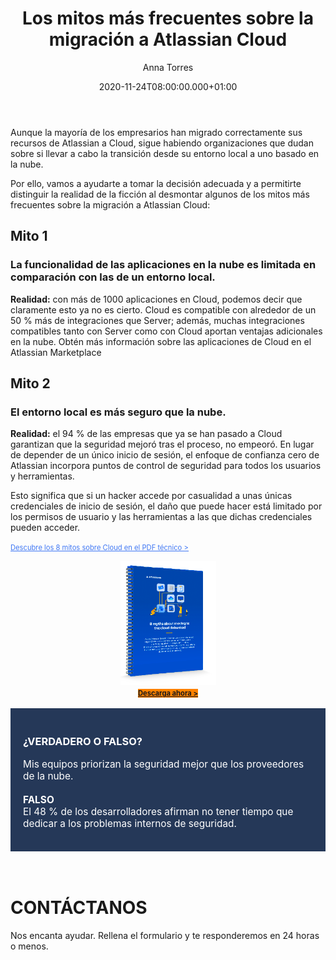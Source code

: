﻿---
layout: post
title: 'Los mitos más frecuentes sobre la migración a Atlassian Cloud'
description: Desde la seguridad de los datos hasta el rendimiento, desmentimos los conceptos erróneos más comunes
date: '2020-11-24T08:00:00.000+01:00'
author:  Anna Torres
categories: 
- atlassian


cover: /img/posts/2020-11-27-8-mitos-sobre-el-cloud-whitepaper-8_mitos_sobre_la_nube-porque-utilizar-atlassian-cloud-thumb.jpg
modified_time: '2020-11-27T08:00:00.000+01:00'
---

Aunque la mayoría de los empresarios han migrado correctamente sus recursos de Atlassian a Cloud, sigue habiendo organizaciones que dudan sobre si llevar a cabo la transición desde su entorno local a uno basado en la nube.

Por ello, vamos a ayudarte a tomar la decisión adecuada y a permitirte distinguir la realidad de la ficción al desmontar algunos de los mitos más frecuentes sobre la migración a Atlassian Cloud:

## Mito 1
### La funcionalidad de las aplicaciones en la nube es limitada en comparación con las de un entorno local.

**Realidad:** con más de 1000 aplicaciones en Cloud, podemos decir que claramente esto ya no es cierto.
Cloud es compatible con alrededor de un 50 % más de integraciones que Server; además, muchas integraciones compatibles tanto con Server como con Cloud aportan ventajas adicionales en la nube.
Obtén más información sobre las aplicaciones de Cloud en el Atlassian Marketplace

## Mito 2
### El entorno local es más seguro que la nube.

**Realidad:** el 94 % de las empresas que ya se han pasado a Cloud garantizan que la seguridad mejoró tras el proceso, no empeoró.
En lugar de depender de un único inicio de sesión, el enfoque de confianza cero de Atlassian incorpora puntos de control de seguridad para todos los usuarios y herramientas.

Esto significa que si un hacker accede por casualidad a unas únicas credenciales de inicio de sesión, el daño que puede hacer está limitado por los permisos de usuario y las herramientas a las que dichas credenciales pueden acceder.

<a href="https://excentia.hubspotpagebuilder.com/descarga-el-pdf-8-mitos-sobre-la-migracion-a-cloud"><span style="text-decoration:underline;font-size:0.8em; color:#3f77f4">Descubre los 8 mitos sobre Cloud en el PDF técnico ></span></a>

<center>
<img src="/img/posts/2020-11-27-8-mitos-sobre-el-cloud-whitepaper-8_mitos_sobre_la_nube.png" alt="Descubre la verdad sobre Atlassian Cloud">
<br/>
<a href="https://excentia.hubspotpagebuilder.com/descarga-el-pdf-8-mitos-sobre-la-migracion-a-cloud" class="btn btn-outline-white btn-xl" style="background:#FF8200;border:none; font-weight: bold; font-size:0.8em" >Descarga ahora > </a>

</center>

<br/>
<div style="border:1px solid ##fbf1e1; background:#253858; padding:20px 20px;color:#ffffff">

<h3>¿VERDADERO O FALSO?</h3> 
<p style="font-size:1.1em;">Mis equipos priorizan la seguridad mejor que los proveedores de la nube.<br/>
	<br/>
	<strong>FALSO</strong> 
	<br/>
	El 48 % de los desarrolladores afirman no tener tiempo que dedicar a los problemas internos de seguridad.
</p>
</div>

<br/>
<br/>

<div id="contact-form-hubspot">
	<h1>CONTÁCTANOS</h1>
<p>Nos encanta ayudar. Rellena el formulario y te responderemos en 24 horas o menos.</p>
<br/>
<script charset="utf-8" type="text/javascript" src="//js.hsforms.net/forms/shell.js"></script>
<script>
  hbspt.forms.create({
	portalId: "7892756",
	formId: "88c36f66-edb7-403c-8200-d4518c6329cc"
});
</script>
</div>
